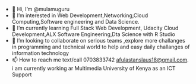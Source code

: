 - 👋 Hi, I’m @mulamuguru
- 👀 I’m interested in Web Development,Networking,Cloud Computing,Software engineering and Data Science.
- 🌱 I’m currently learning Full Stack Web Development, Udacity Cloud Development,ALX Software Engineering,Dta Science with R Studio
- 💞️ I’m looking to collaborate on serious teams ,explore more challanges in programming and technical world to help and easy daily challanges of information technology
- 📫 How to reach me text/call 0703833742 afulastanslaus18@gmail.com.
i am currently working ar Multimedia University of Kenya as an ICT Support
<!---
mulamuguru/mulamuguru is a ✨ special ✨ repository because its `README.md` (this file) appears on your GitHub profile.
You can click the Preview link to take a look at your changes.
--->
